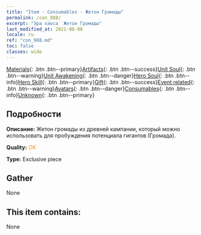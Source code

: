 ```yaml
---
title: "Item - Consumables - Жетон Громады"
permalink: /con_988/
excerpt: "Эра хаоса  Жетон Громады"
last_modified_at: 2021-06-08
locale: ru
ref: "con_988.md"
toc: false
classes: wide
---
```

 [Materials](/ItemsRU/){: .btn .btn--primary}[Artifacts](/ItemsRU/Artifacts/){: .btn .btn--success}[Unit Soul](/ItemsRU/UnitSoul/){: .btn .btn--warning}[Unit Awakening](/ItemsRU/UnitAwakening/){: .btn .btn--danger}[Hero Soul](/ItemsRU/HeroSoul/){: .btn .btn--info}[Hero Skill](/ItemsRU/HeroSkill/){: .btn .btn--primary}[Gift](/ItemsRU/Gift/){: .btn .btn--success}[Event related](/ItemsRU/Events/){: .btn .btn--warning}[Avatars](/ItemsRU/Avatars/){: .btn .btn--danger}[Consumables](/ItemsRU/Consumables/){: .btn .btn--info}[Unknown](/ItemsRU/Unknown/){: .btn .btn--primary}

## Подробности
 **Описание:** Жетон громады из древней кампании, который можно использовать для пробуждения потенциала гигантов (Громада).

 **Quality:** <span style="color: #FF8C00">OK</span>

 **Type:** Exclusive piece

## Gather

  None

## This item contains:

  None


